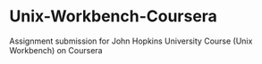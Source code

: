 # Unix-Workbench-Coursera
Assignment submission for John Hopkins University Course (Unix Workbench) on Coursera
